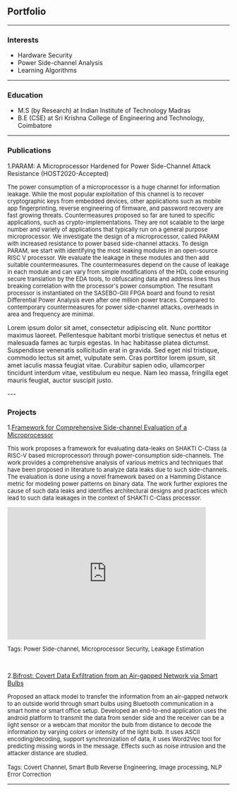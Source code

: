## Portfolio

---

### Interests
- Hardware Security
- Power Side-channel Analysis
- Learning Algorithms

--- 

### Education
- M.S (by Research) at Indian Institute of Technology Madras
- B.E (CSE) at Sri Krishna College of Engineering and Technology, Coimbatore

--- 

### Publications
1.PARAM: A Microprocessor Hardened for Power Side-Channel Attack Resistance (HOST2020-Accepted)
<p style="font-size:13px">  
  The power consumption of a microprocessor is a huge channel for information leakage. While the most popular exploitation of this channel is to recover cryptographic keys from embedded devices, other applications such as mobile app fingerprinting, reverse engineering of firmware, and password recovery are fast growing threats. Countermeasures proposed so far are tuned to specific applications, such as crypto-implementations. They are not scalable to the large number and variety of applications that typically run on a general purpose microprocessor. We investigate the design of a microprocessor, called PARAM with increased resistance to power based side-channel attacks. To design PARAM, we start with identifying the most leaking modules in an open-source RISC V processor. We evaluate the leakage in these modules and then add suitable countermeasures. The countermeasures depend on the cause of leakage in each module and can vary from simple modifications of the HDL code ensuring secure translation by the EDA tools, to obfuscating data and address lines thus breaking correlation with the processor's power consumption. The resultant processor is instantiated on the SASEBO-GIII FPGA board and found to resist Differential Power Analysis even after one million power traces. Compared to contemporary countermeasures for power side-channel attacks, overheads in area and frequency are minimal.
</p>  

<html>
<head>
<meta name="viewport" content="width=device-width, initial-scale=1">
<style>
#more {display: none;}

 #parent {
  font-size: 14px;
  line-height: 1.5;
}

#parent p.collapse:not(.show) {
    height: 42px !important;
    overflow: hidden;
  
    display: -webkit-box;
    -webkit-line-clamp: 2;
    -webkit-box-orient: vertical;  
}

#parent p {
    min-height: 42px !important;
}

#parent a.collapsed:after  {
    content: 'Read More';
}

#parent a:not(.collapsed):after {
    content: 'Read Less';
}
 </style>
</head>
<body>
  <div class="row justify-content-center">
    <div class="col-md-4">
      <div id="parent">
        <p class="collapse" id="collapseParent">
          Lorem ipsum dolor sit amet, consectetur adipiscing elit. Nunc porttitor maximus laoreet. Pellentesque habitant morbi tristique senectus et netus et malesuada fames ac turpis egestas. In hac habitasse platea dictumst. Suspendisse venenatis sollicitudin erat in gravida. Sed eget nisl tristique, commodo lectus sit amet, vulputate sem. Cras porttitor lorem ipsum, sit amet iaculis massa feugiat vitae. Curabitur sapien odio, ullamcorper tincidunt interdum vitae, vestibulum eu neque. Nam leo massa, fringilla eget mauris feugiat, auctor suscipit justo.
        </p>
        <a class="collapsed" data-toggle="collapse" href="#collapseParent" aria-expanded="false" aria-controls="collapseParent"></a>
      </div>      
    </div>    
  </div>

</body>
</html>
---

### Projects
1.[Framework for Comprehensive Side-channel Evaluation of a Microprocessor](/pdf/1000-19.07.18-Muhammad-Arsath-Chester-Rebeiro-IIT-Madras(2).pdf)
<p style="font-size:13px">  
This work proposes a framework for evaluating data-leaks on SHAKTI C-Class (a RISC-V based microprocessor) through power-consumption side-channels. The work provides a comprehensive analysis of various metrics and techniques that have been proposed in literature to analyze data leaks due to such side-channels. The evaluation is done using a novel framework based on a Hamming Distance metric for modeling power patterns on binary data. The work further explores the cause of such data leaks and identifies architectural designs and practices which lead to such data leakages in the context of SHAKTI C-Class processor.<br>
</p>
<iframe width="450px" height="300px" src="https://www.youtube.com/embed/3oYC9le-jAc" frameborder="0" allow="accelerometer; autoplay; encrypted-media; gyroscope; picture-in-picture" allowfullscreen></iframe>
<p style="font-size:13px">Tags: Power Side-channel, Microprocessor Security, Leakage Estimation </p><br>

2.[Bifrost: Covert Data Exfiltration from an Air-gapped Network via Smart Bulbs](/pdf/final_csaw.pdf)
<p style="font-size:13px">  
Proposed an attack model to transfer the information from an air-gapped network to an outside world through smart bulbs using Bluetooth communication in a smart home or smart office setup. Developed an end-to-end application uses the android platform to transmit the data from sender side and the receiver can be a light sensor or a webcam that monitor the bulb from distance to decode the information by varying colors or intensity of the light bulb. It uses ASCII encoding/decoding, support synchronization of data, it uses Word2Vec tool for predicting missing words in the message. Effects such as noise intrusion and the attacker distance are studied.<br><br>
Tags: Covert Channel, Smart Bulb Reverse Engineering, Image processing, NLP Error Correction
</p>

---
